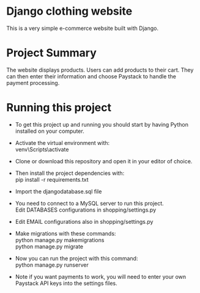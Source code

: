 # Django clothing website
This is a very simple e-commerce website built with Django.
# Project Summary
The website displays products. Users can add products to their cart. They can then enter their information and choose Paystack to handle the payment processing.
# Running this project
- To get this project up and running you should start by having Python installed on your computer. 

- Activate the virtual environment with:\
  venv\Scripts\activate

- Clone or download this repository and open it in your editor of choice. 

- Then install the project dependencies with:\
  pip install -r requirements.txt

- Import the djangodatabase.sql file

- You need to connect to a MySQL server to run this project.\
  Edit DATABASES configurations in shopping/settings.py

- Edit EMAIL configurations also in shopping/settings.py

- Make migrations with these commands:\
  python manage.py makemigrations\
  python manage.py migrate

- Now you can run the project with this command:\
  python manage.py runserver

- Note if you want payments to work, you will need to enter your own Paystack API keys into the settings files.
